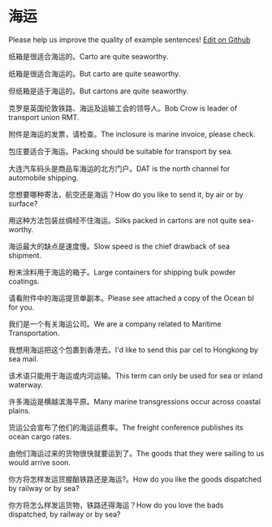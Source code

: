 # 海运

Please help us improve the quality of example sentences! [Edit on Github](https://github.com/jiyushe/jiyu-example-sentence-source/blob/main/chinese/haiyun.md)

<p><span class="chinese">纸箱是很适合海运的。</span><span class="english">Carto are quite seaworthy.</span></p>

<p><span class="chinese">纸箱是很适合海运的。</span><span class="english">But carto are quite seaworthy.</span></p>

<p><span class="chinese">但纸箱是适于海运的。</span><span class="english">But cartons are quite seaworthy.</span></p>

<p><span class="chinese">克罗是英国伦敦铁路、海运及运输工会的领导人。</span><span class="english">Bob Crow is leader of transport union RMT.</span></p>

<p><span class="chinese">附件是海运的发票，请检查。</span><span class="english">The inclosure is marine invoice, please check.</span></p>

<p><span class="chinese">包庄要适合于海运。</span><span class="english">Packing should be suitable for transport by sea.</span></p>

<p><span class="chinese">大连汽车码头是商品车海运的北方门户。</span><span class="english">DAT is the north channel for automobile shipping.</span></p>

<p><span class="chinese">您想要哪种寄法，航空还是海运？</span><span class="english">How do you like to send it, by air or by surface?</span></p>

<p><span class="chinese">用这种方法包装丝绸经不住海运。</span><span class="english">Silks packed in cartons are not quite sea-worthy.</span></p>

<p><span class="chinese">海运最大的缺点是速度慢。</span><span class="english">Slow speed is the chief drawback of sea shipment.</span></p>

<p><span class="chinese">粉末涂料用于海运的箱子。</span><span class="english">Large containers for shipping bulk powder coatings.</span></p>

<p><span class="chinese">请看附件中的海运提货单副本。</span><span class="english">Please see attached a copy of the Ocean bl for you.</span></p>

<p><span class="chinese">我们是一个有关海运公司。</span><span class="english">We are a company related to Maritime Transportation.</span></p>

<p><span class="chinese">我想用海运把这个包裹到香港去。</span><span class="english">I'd like to send this par cel to Hongkong by sea mail.</span></p>

<p><span class="chinese">该术语只能用于海运或内河运输。</span><span class="english">This term can only be used for sea or inland waterway.</span></p>

<p><span class="chinese">许多海运是横越滨海平原。</span><span class="english">Many marine transgressions occur across coastal plains.</span></p>

<p><span class="chinese">货运公会宣布了他们的海运运费率。</span><span class="english">The freight conference publishes its ocean cargo rates.</span></p>

<p><span class="chinese">由他们海运过来的货物很快就要运到了。</span><span class="english">The goods that they were sailing to us would arrive soon.</span></p>

<p><span class="chinese">你方将怎样发运货握醅铁路还是海运?。</span><span class="english">How do you like the goods dispatched by railway or by sea?</span></p>

<p><span class="chinese">你方将怎么样发运货物，铁路还得海运？</span><span class="english">How do you love the bads dispatched, by railway or by sea?</span></p>

